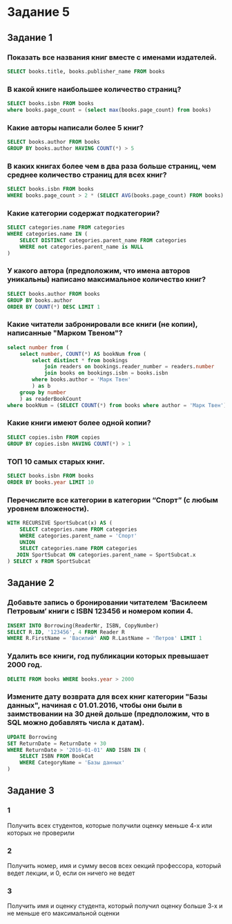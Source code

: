 # Задание 5
 ## Задание 1
 ### Показать все названия книг вместе с именами издателей.
 ```sql
 SELECT books.title, books.publisher_name FROM books
 ```
 ### В какой книге наибольшее количество страниц?
 ```sql
 SELECT books.isbn FROM books
 where books.page_count = (select max(books.page_count) from books)
 ```
 ### Какие авторы написали более 5 книг?
 ```sql
 SELECT books.author FROM books
 GROUP BY books.author HAVING COUNT(*) > 5
 ```
 ### В каких книгах более чем в два раза больше страниц, чем среднее количество страниц для всех книг?
 ```sql
 SELECT books.isbn FROM books
 WHERE books.page_count > 2 * (SELECT AVG(books.page_count) FROM books)
 ```
 ### Какие категории содержат подкатегории?
 ```sql
 SELECT categories.name FROM categories
 WHERE categories.name IN (
     SELECT DISTINCT categories.parent_name FROM categories
     WHERE not categories.parent_name is NULL
 )
 ```
 ### У какого автора (предположим, что имена авторов уникальны) написано максимальное количество книг?
 ```sql
 SELECT books.author FROM books
 GROUP BY books.author
 ORDER BY COUNT(*) DESC LIMIT 1
 ```
 ### Какие читатели забронировали все книги (не копии), написанные "Марком Твеном"?
 ```sql
 select number from (
     select number, COUNT(*) AS bookNum from (
         select distinct * from bookings
             join readers on bookings.reader_number = readers.number
             join books on bookings.isbn = books.isbn
         where books.author = 'Марк Твен'
         ) as b
     group by number
     ) as readerBookCount
 where bookNum = (SELECT COUNT(*) from books where author = 'Марк Твен')
 ```
 ### Какие книги имеют более одной копии?
 ```sql
 SELECT copies.isbn FROM copies
 GROUP BY copies.isbn HAVING COUNT(*) > 1
 ```
 ### ТОП 10 самых старых книг.
 ```sql
 SELECT books.isbn FROM books
 ORDER BY books.year LIMIT 10 
 ```
 ### Перечислите все категории в категории “Спорт” (с любым уровнем вложености).
 ```sql
 WITH RECURSIVE SportSubcat(x) AS (
     SELECT categories.name FROM categories
     WHERE categories.parent_name = 'Спорт'
     UNION
     SELECT categories.name FROM categories
    JOIN SportSubcat ON categories.parent_name = SportSubcat.x
 ) SELECT x FROM SportSubcat
 ```
 ## Задание 2
 ### Добавьте запись о бронировании читателем ‘Василеем Петровым’ книги с ISBN 123456 и номером копии 4.
 ```sql
 INSERT INTO Borrowing(ReaderNr, ISBN, CopyNumber)
 SELECT R.ID, '123456', 4 FROM Reader R 
 WHERE R.FirstName = 'Василий' AND R.LastName = 'Петров' LIMIT 1
 ```
 ### Удалить все книги, год публикации которых превышает 2000 год.
 ```sql
 DELETE FROM books WHERE books.year > 2000
 ```
 ### Измените дату возврата для всех книг категории "Базы данных", начиная с 01.01.2016, чтобы они были в заимствовании на 30 дней дольше (предположим, что в SQL можно добавлять числа к датам).
 ```sql
 UPDATE Borrowing
 SET ReturnDate = ReturnDate + 30
 WHERE ReturnDate > '2016-01-01' AND ISBN IN (
     SELECT ISBN FROM BookCat
     WHERE CategoryName = 'Базы данных'
 )
 ```
 ## Задание 3
 ### 1
 Получить всех студентов, которые получили оценку меньше 4-х или которых не проверили
 ### 2
 Получить номер, имя и сумму весов всех оекций профессора, который ведет лекции, и 0, если он ничего не ведет
 ### 3
 Получить имя и оценку студента, который получил оценку больше 3-х и не меньше его максимальной оценки
